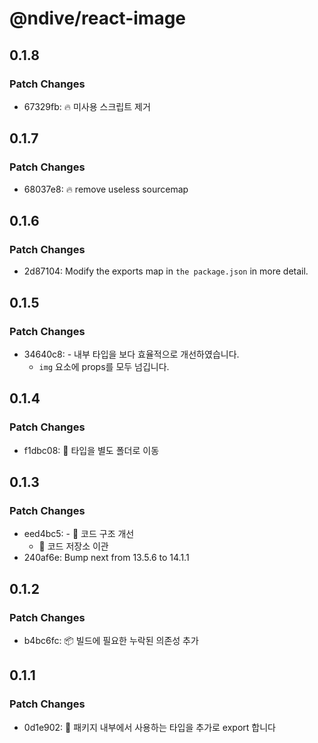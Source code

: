 # @ndive/react-image

## 0.1.8

### Patch Changes

- 67329fb: :fire: 미사용 스크립트 제거

## 0.1.7

### Patch Changes

- 68037e8: :fire: remove useless sourcemap

## 0.1.6

### Patch Changes

- 2d87104: Modify the exports map in `the package.json` in more detail.

## 0.1.5

### Patch Changes

- 34640c8: - 내부 타입을 보다 효율적으로 개선하였습니다.
  - `img` 요소에 props를 모두 넘깁니다.

## 0.1.4

### Patch Changes

- f1dbc08: 🚚 타입을 별도 폴더로 이동

## 0.1.3

### Patch Changes

- eed4bc5: - 🔧 코드 구조 개선
  - 🚚 코드 저장소 이관
- 240af6e: Bump next from 13.5.6 to 14.1.1

## 0.1.2

### Patch Changes

- b4bc6fc: :package: 빌드에 필요한 누락된 의존성 추가

## 0.1.1

### Patch Changes

- 0d1e902: 📝 패키지 내부에서 사용하는 타입을 추가로 export 합니다
